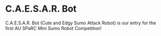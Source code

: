 C.A.E.S.A.R. Bot
================

C.A.E.S.A.R. Bot (Cute and Edgy Sumo Attack Robot) is our entry for the first AU SPaRC Mini Sumo Robot Competition!
